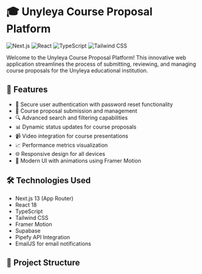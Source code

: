 # 🎓 Unyleya Course Proposal Platform

![Next.js](https://img.shields.io/badge/Next.js-13.4.13-black?style=for-the-badge&logo=next.js)
![React](https://img.shields.io/badge/React-18.2.0-blue?style=for-the-badge&logo=react)
![TypeScript](https://img.shields.io/badge/TypeScript-5.1.6-blue?style=for-the-badge&logo=typescript)
![Tailwind CSS](https://img.shields.io/badge/Tailwind_CSS-3.3.3-38B2AC?style=for-the-badge&logo=tailwind-css)

Welcome to the Unyleya Course Proposal Platform! This innovative web application streamlines the process of submitting, reviewing, and managing course proposals for the Unyleya educational institution.

## 🌟 Features

- 🔐 Secure user authentication with password reset functionality
- 📝 Course proposal submission and management
- 🔍 Advanced search and filtering capabilities
- 📊 Dynamic status updates for course proposals
- 📹 Video integration for course presentations
- 📈 Performance metrics visualization
- 🌐 Responsive design for all devices
- 🎨 Modern UI with animations using Framer Motion

## 🛠 Technologies Used

- Next.js 13 (App Router)
- React 18
- TypeScript
- Tailwind CSS
- Framer Motion
- Supabase
- Pipefy API Integration
- EmailJS for email notifications

## 📁 Project Structure

